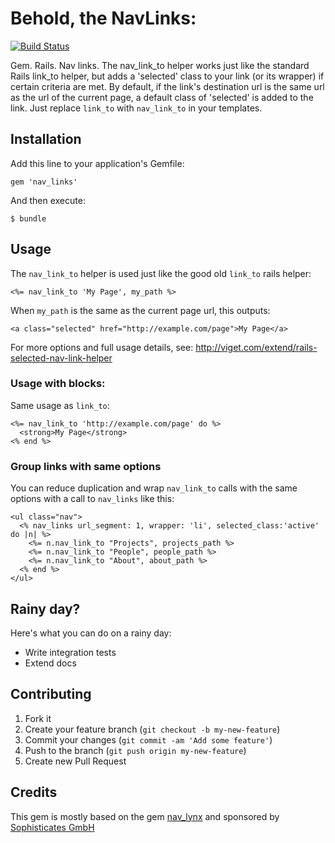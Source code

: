 # Behold, the NavLinks:

[![Build Status](https://travis-ci.org/bxt/wptemplates.png?branch=master)](https://travis-ci.org/bxt/wptemplates)

Gem. Rails. Nav links. The nav_link_to helper works just like the standard Rails link_to helper, but adds a 'selected' class to your link (or its wrapper) if certain criteria are met. By default, if the link's destination url is the same url as the url of the current page, a default class of 'selected' is added to the link. Just replace `link_to` with `nav_link_to` in your templates. 

## Installation

Add this line to your application's Gemfile:

    gem 'nav_links'

And then execute:

    $ bundle

## Usage

The `nav_link_to` helper is used just like the good old `link_to` rails helper:

    <%= nav_link_to 'My Page', my_path %>

When `my_path` is the same as the current page url, this outputs:

    <a class="selected" href="http://example.com/page">My Page</a>

For more options and full usage details, see: http://viget.com/extend/rails-selected-nav-link-helper

### Usage with blocks:

Same usage as `link_to`:

    <%= nav_link_to 'http://example.com/page' do %>
      <strong>My Page</strong>
    <% end %>

### Group links with same options

You can reduce duplication and wrap `nav_link_to` calls with the same options with a call to `nav_links` like this: 

    <ul class="nav">
      <% nav_links url_segment: 1, wrapper: 'li', selected_class:'active' do |n| %>
        <%= n.nav_link_to "Projects", projects_path %>
        <%= n.nav_link_to "People", people_path %>
        <%= n.nav_link_to "About", about_path %>
      <% end %>
    </ul>

## Rainy day?

Here's what you can do on a rainy day:

  - Write integration tests
  - Extend docs

## Contributing

1. Fork it
2. Create your feature branch (`git checkout -b my-new-feature`)
3. Commit your changes (`git commit -am 'Add some feature'`)
4. Push to the branch (`git push origin my-new-feature`)
5. Create new Pull Request

## Credits

This gem is mostly based on the gem [nav_lynx](https://github.com/vigetlabs/nav_lynx) and sponsored by [Sophisticates GmbH](http://sophisticates.de/)

